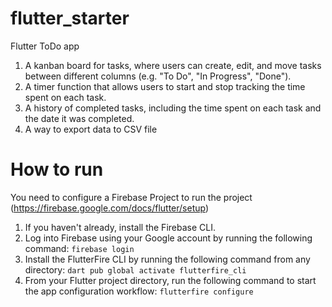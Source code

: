 # flutter_starter

Flutter ToDo app

1. A kanban board for tasks, where users can create, edit, and move tasks between
   different columns (e.g. "To Do", "In Progress", "Done").
2. A timer function that allows users to start and stop tracking the time spent on each
   task.
3. A history of completed tasks, including the time spent on each task and the date it
   was completed.
4. A way to export data to CSV file

# How to run

You need to configure a Firebase Project to run the project (https://firebase.google.com/docs/flutter/setup)

1. If you haven't already, install the Firebase CLI. 
2. Log into Firebase using your Google account by running the following command:
`firebase login`
3. Install the FlutterFire CLI by running the following command from any directory:
`dart pub global activate flutterfire_cli`
4. From your Flutter project directory, run the following command to start the app configuration workflow:
`flutterfire configure`
